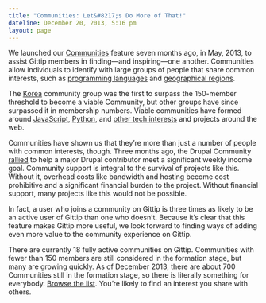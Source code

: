 ```yaml
---
title: "Communities: Let&#8217;s Do More of That!"
dateline: December 20, 2013, 5:16 pm
layout: page
---
```


<p>We launched our <a href="http://blog.gittip.com/post/50359120414/introducing-
communities">Communities</a> feature seven months ago, in May, 2013, to assist
Gittip members in finding—and inspiring—one another. Communities allow
individuals to identify with large groups of people that share common interests,
such as <a href="https://www.gittip.com/for/python/">programming languages</a>
and <a href="https://www.gittip.com/for/korea/">geographical regions</a>.</p>

<p>The <a href="https://www.gittip.com/for/korea/">Korea</a> community group
was the first to surpass the 150-member threshold to become a viable Community,
but other groups have since surpassed it in membership numbers. Viable
communities have formed around <a
href="https://www.gittip.com/for/javascript/">JavaScript</a>, <a
href="https://www.gittip.com/for/python/">Python</a>, and <a
href="https://www.gittip.com/for/open-source/">other tech interests</a> and
projects around the web.</p>

<p>Communities have shown us that they&#8217;re more than just a number of
people with common interests, though. Three months ago, the Drupal Community <a
href="http://blog.gittip.com/post/61497419514/drupal-co-maintainer-funded-
at-475-wk">rallied</a> to help a major Drupal contributor meet a significant
weekly income goal. Community support is integral to the survival of projects
like this. Without it, overhead costs like bandwidth and hosting become cost
prohibitive and a significant financial burden to the project. Without financial
support, many projects like this would not be possible.</p>

<p><span>In fact, a user who joins a community on Gittip is three times as
likely to be an active user of Gittip than one who doesn&#8217;t. Because
it&#8217;s clear that this feature makes Gittip more useful, we look forward to
finding ways of adding even more value to the community experience on
Gittip.</span></p>

<p>There are currently 18 fully active communities on Gittip. Communities with
fewer than 150 members are still considered in the formation stage, but many are
growing quickly. As of December 2013, there are about 700 Communities still in
the formation stage, so there is literally something for everybody. <a
href="https://www.gittip.com/for/">Browse the list</a>. You&#8217;re likely to
find an interest you share with others.</p>
